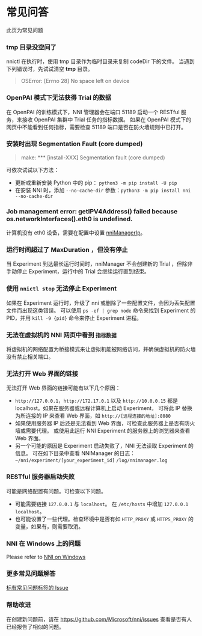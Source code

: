 # 常见问答

此页为常见问题

### tmp 目录没空间了

nnictl 在执行时，使用 tmp 目录作为临时目录来复制 codeDir 下的文件。 当遇到下列错误时，先试试清空 **tmp** 目录。

> OSError: [Errno 28] No space left on device

### OpenPAI 模式下无法获得 Trial 的数据

在 OpenPAI 的训练模式下，NNI 管理器会在端口 51189 启动一个 RESTful 服务，来接收 OpenPAI 集群中 Trial 任务的指标数据。 如果在 OpenPAI 模式下的网页中不能看到任何指标，需要检查 51189 端口是否在防火墙规则中已打开。

### 安装时出现 Segmentation Fault (core dumped)

> make: *** [install-XXX] Segmentation fault (core dumped)

可依次试试以下方法：

* 更新或重新安装 Python 中的 pip： `python3 -m pip install -U pip`
* 在安装 NNI 时，添加 `--no-cache-dir` 参数：`python3 -m pip install nni --no-cache-dir`

### Job management error: getIPV4Address() failed because os.networkInterfaces().eth0 is undefined.

计算机没有 eth0 设备，需要在配置中设置 [nniManagerIp](ExperimentConfig.md)。

### 运行时间超过了 MaxDuration ，但没有停止

当 Experiment 到达最长运行时间时，nniManager 不会创建新的 Trial ，但除非手动停止 Experiment，运行中的 Trial 会继续运行直到结束。

### 使用 `nnictl stop` 无法停止 Experiment

如果在 Experiment 运行时，升级了 nni 或删除了一些配置文件，会因为丢失配置文件而出现这类错误。 可以使用 `ps -ef | grep node` 命令来找到 Experiment 的 PID，并用 `kill -9 {pid}` 命令来停止 Experiment 进程。

### 无法在虚拟机的 NNI 网页中看到 `指标数据`

将虚拟机的网络配置为桥接模式来让虚拟机能被网络访问，并确保虚拟机的防火墙没有禁止相关端口。

### 无法打开 Web 界面的链接

无法打开 Web 界面的链接可能有以下几个原因：

* `http://127.0.0.1`，`http://172.17.0.1` 以及 `http://10.0.0.15` 都是 localhost。如果在服务器或远程计算机上启动 Experiment， 可将此 IP 替换为所连接的 IP 来查看 Web 界面，如 `http://[远程连接的地址]:8080`
* 如果使用服务器 IP 后还是无法看到 Web 界面，可检查此服务器上是否有防火墙或需要代理。 或使用此运行 NNI Experiment 的服务器上的浏览器来查看 Web 界面。
* 另一个可能的原因是 Experiment 启动失败了，NNI 无法读取 Experiment 的信息。 可在如下目录中查看 NNIManager 的日志： `~/nni/experiment/[your_experiment_id]` `/log/nnimanager.log`

### RESTful 服务器启动失败

可能是网络配置有问题。可检查以下问题。

* 可能需要链接 `127.0.0.1` 与 `localhost`。 在 `/etc/hosts` 中增加 `127.0.0.1 localhost`。
* 也可能设置了一些代理。检查环境中是否有如 `HTTP_PROXY` 或 `HTTPS_PROXY` 的变量，如果有，则需要取消。

### NNI 在 Windows 上的问题

Please refer to [NNI on Windows](InstallationWin.md)

### 更多常见问题解答

[标有常见问题标签的 Issue](https://github.com/microsoft/nni/labels/FAQ)

### 帮助改进

在创建新问题前，请在 https://github.com/Microsoft/nni/issues 查看是否有人已经报告了相似的问题。